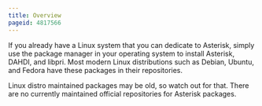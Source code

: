 ```yaml
---
title: Overview
pageid: 4817566
---
```


If you already have a Linux system that you can dedicate to Asterisk, simply use the package manager in your operating system to install Asterisk, DAHDI, and libpri. Most modern Linux distributions such as Debian, Ubuntu, and Fedora have these packages in their repositories.

Linux distro maintained packages may be old, so watch out for that. There are no currently maintained official repositories for Asterisk packages.
